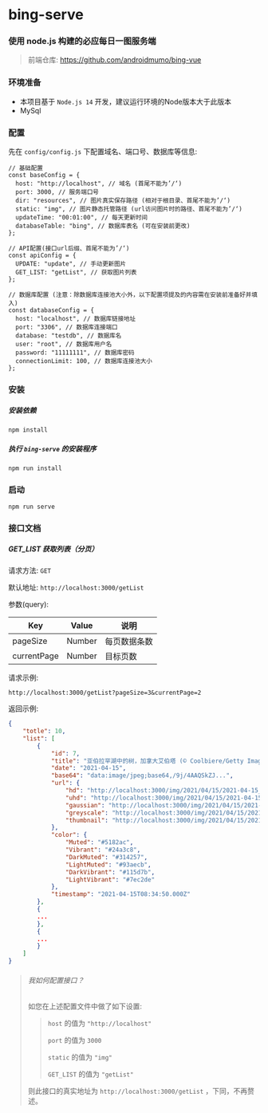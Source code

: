 # bing-serve

### 使用 node.js 构建的必应每日一图服务端

> 前端仓库: https://github.com/androidmumo/bing-vue



### 环境准备

- 本项目基于 `Node.js 14` 开发，建议运行环境的Node版本大于此版本
- MySql



### 配置

先在 `config/config.js` 下配置域名、端口号、数据库等信息:

```
// 基础配置
const baseConfig = {
  host: "http://localhost", // 域名 (首尾不能为’/‘)
  port: 3000, // 服务端口号
  dir: "resources", // 图片真实保存路径 (相对于根目录、首尾不能为’/‘)
  static: "img", // 图片静态托管路径 (url访问图片时的路径、首尾不能为’/‘)
  updateTime: "00:01:00", // 每天更新时间
  databaseTable: "bing", // 数据库表名 (可在安装前更改)
};

// API配置(接口url后缀、首尾不能为’/‘)
const apiConfig = {
  UPDATE: "update", // 手动更新图片
  GET_LIST: "getList", // 获取图片列表
};

// 数据库配置 (注意：除数据库连接池大小外，以下配置项提及的内容需在安装前准备好并填入)
const databaseConfig = {
  host: "localhost", // 数据库链接地址
  port: "3306", // 数据库连接端口
  database: "testdb", // 数据库名
  user: "root", // 数据库用户名
  password: "11111111", // 数据库密码
  connectionLimit: 100, // 数据库连接池大小
};
```



### 安装

##### 安装依赖

```
npm install
```

##### 执行 `bing-serve` 的安装程序

```
npm run install
```



### 启动

```
npm run serve
```



### 接口文档

##### GET_LIST 获取列表（分页）

请求方法: `GET`

默认地址: `http://localhost:3000/getList` 

参数(query):

| Key         | Value  | 说明         |
| ----------- | ------ | ------------ |
| pageSize    | Number | 每页数据条数 |
| currentPage | Number | 目标页数     |

请求示例:

```
http://localhost:3000/getList?pageSize=3&currentPage=2
```

返回示例:

```json
{
    "totle": 10,
    "list": [
        {
            "id": 7,
            "title": "亚伯拉罕湖中的树，加拿大艾伯塔 (© Coolbiere/Getty Images)",
            "date": "2021-04-15",
            "base64": "data:image/jpeg;base64,/9j/4AAQSkZJ...",
            "url": {
                "hd": "http://localhost:3000/img/2021/04/15/2021-04-15_hd.jpg",
                "uhd": "http://localhost:3000/img/2021/04/15/2021-04-15_uhd.jpg",
                "gaussian": "http://localhost:3000/img/2021/04/15/2021-04-15_hd_gaussian_20.jpg",
                "greyscale": "http://localhost:3000/img/2021/04/15/2021-04-15_hd_greyscale.jpg",
                "thumbnail": "http://localhost:3000/img/2021/04/15/2021-04-15_hd_thumbnail_480_270.jpg"
            },
            "color": {
                "Muted": "#5182ac",
                "Vibrant": "#24a3c8",
                "DarkMuted": "#314257",
                "LightMuted": "#93aecb",
                "DarkVibrant": "#115d7b",
                "LightVibrant": "#7ec2de"
            },
            "timestamp": "2021-04-15T08:34:50.000Z"
        },
        {
        ...
        },
        {
        ...
        }
    ]
}
```

> ###### 我如何配置接口？
>
> 如您在上述配置文件中做了如下设置:
>
> > `host` 的值为 `"http://localhost"` 
> >
> > `port` 的值为 `3000` 
> >
> > `static` 的值为 `"img"` 
> >
> > `GET_LIST` 的值为 `"getList"` 
>
> 则此接口的真实地址为 `http://localhost:3000/getList` ，下同，不再赘述。